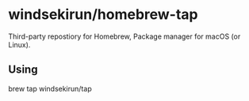 # windsekirun/homebrew-tap

Third-party repostiory for Homebrew, Package manager for macOS (or Linux).

## Using

brew tap windsekirun/tap

